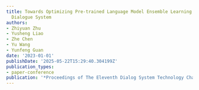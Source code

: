 ```yaml
---
title: Towards Optimizing Pre-trained Language Model Ensemble Learning for Task-oriented
  Dialogue System
authors:
- Zhiyuan Zhu
- Yusheng Liao
- Zhe Chen
- Yu Wang
- Yunfeng Guan
date: '2023-01-01'
publishDate: '2025-05-22T15:29:40.304199Z'
publication_types:
- paper-conference
publication: '*Proceedings of The Eleventh Dialog System Technology Challenge*'
---
```

